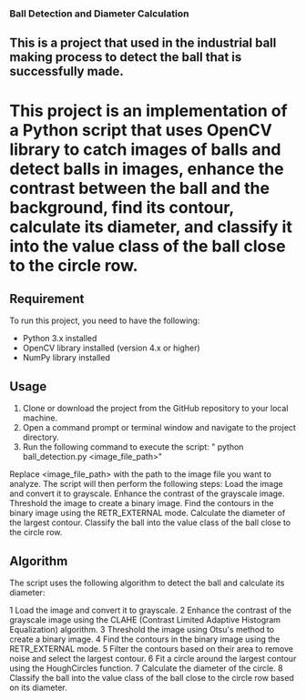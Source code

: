 ### Ball Detection and Diameter Calculation 
## This is a project that used in the industrial ball making process to detect the ball that is successfully made.
# This project is an implementation of a Python script that uses OpenCV library to catch images of balls and detect balls in images, enhance the contrast between the ball and the background, find its contour, calculate its diameter, and classify it into the value class of the ball close to the circle row.

## Requirement
To run this project, you need to have the following:
* Python 3.x installed
* OpenCV library installed (version 4.x or higher)
* NumPy library installed

## Usage
1. Clone or download the project from the GitHub repository to your local machine.
2. Open a command prompt or terminal window and navigate to the project directory.
3. Run the following command to execute the script:
" python ball_detection.py <image_file_path>"

Replace <image_file_path> with the path to the image file you want to analyze. The script will then perform the following steps:
Load the image and convert it to grayscale.
Enhance the contrast of the grayscale image.
Threshold the image to create a binary image.
Find the contours in the binary image using the RETR_EXTERNAL mode.
Calculate the diameter of the largest contour.
Classify the ball into the value class of the ball close to the circle row.

## Algorithm
The script uses the following algorithm to detect the ball and calculate its diameter:

1 Load the image and convert it to grayscale.
2 Enhance the contrast of the grayscale image using the CLAHE (Contrast Limited Adaptive Histogram Equalization) algorithm.
3 Threshold the image using Otsu's method to create a binary image.
4 Find the contours in the binary image using the RETR_EXTERNAL mode.
5 Filter the contours based on their area to remove noise and select the largest contour.
6 Fit a circle around the largest contour using the HoughCircles function.
7 Calculate the diameter of the circle.
8 Classify the ball into the value class of the ball close to the circle row based on its diameter.


